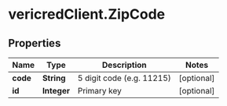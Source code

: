 # vericredClient.ZipCode

## Properties
Name | Type | Description | Notes
------------ | ------------- | ------------- | -------------
**code** | **String** | 5 digit code (e.g. 11215) | [optional] 
**id** | **Integer** | Primary key | [optional] 


